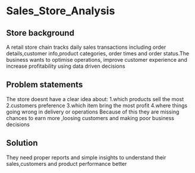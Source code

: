 # Sales_Store_Analysis

## Store background
A retail store chain tracks daily sales transactions including order details,customer info,product categories, order times and order status.The business wants to optimise operations, improve customer experience and increase profitability using data driven decisions

## Problem statements
The store doesnt have a clear idea about:
1.which products sell the most
2.customers preference
3.which item bring the most profit
4.where things going wrong in delivery or operations
Because of this they are missing chances to earn more ,loosing customers and making poor business decisions

## Solution
They need proper reports and simple insights to understand their sales,customers and product performance better
